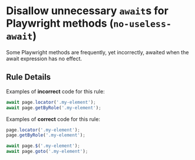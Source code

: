 # Disallow unnecessary `await`s for Playwright methods (`no-useless-await`)

Some Playwright methods are frequently, yet incorrectly, awaited when the await
expression has no effect.

## Rule Details

Examples of **incorrect** code for this rule:

```javascript
await page.locator('.my-element');
await page.getByRole('.my-element');
```

Examples of **correct** code for this rule:

```javascript
page.locator('.my-element');
page.getByRole('.my-element');

await page.$('.my-element');
await page.goto('.my-element');
```

